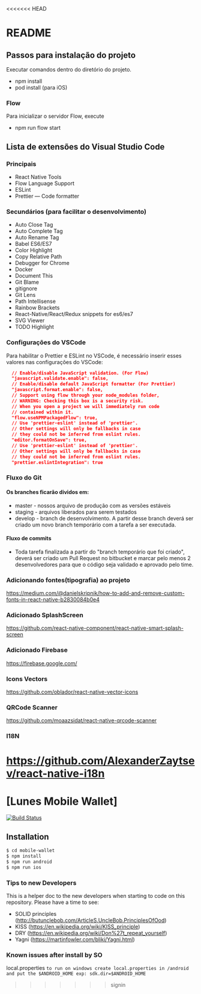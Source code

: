 <<<<<<< HEAD
# README

## Passos para instalação do projeto

Executar comandos dentro do diretório do projeto.

* npm install
* pod install (para iOS)

### Flow

Para inicializar o servidor Flow, execute

* npm run flow start

## Lista de extensões do Visual Studio Code

### Principais

* React Native Tools
* Flow Language Support
* ESLint
* Prettier — Code formatter

### Secundários (para facilitar o desenvolvimento)

* Auto Close Tag
* Auto Complete Tag
* Auto Rename Tag
* Babel ES6/ES7
* Color Highlight
* Copy Relative Path
* Debugger for Chrome
* Docker
* Document This
* Git Blame
* gitignore
* Git Lens
* Path Intellisense
* Rainbow Brackets
* React-Native/React/Redux snippets for es6/es7
* SVG Viewer
* TODO Highlight

### Configurações do VSCode

Para habilitar o Prettier e ESLint no VSCode, é necessário inserir esses valores
nas configurações do VSCode:

```json
  // Enable/disable JavaScript validation. (For Flow)
  "javascript.validate.enable": false,
  // Enable/disable default JavaScript formatter (For Prettier)
  "javascript.format.enable": false,
  // Support using flow through your node_modules folder,
  // WARNING: Checking this box is a security risk.
  // When you open a project we will immediately run code
  // contained within it.
  "flow.useNPMPackagedFlow": true,
  // Use 'prettier-eslint' instead of 'prettier'.
  // Other settings will only be fallbacks in case
  // they could not be inferred from eslint rules.
  "editor.formatOnSave": true,
  // Use 'prettier-eslint' instead of 'prettier'.
  // Other settings will only be fallbacks in case
  // they could not be inferred from eslint rules.
  "prettier.eslintIntegration": true
```

### Fluxo do Git

#### Os branches ficarão dividos em:

* master - nossos arquivo de produção com as versões estáveis
* staging - arquivos liberados para serem testados
* develop - branch de desenvolvimento. A partir desse branch deverá ser criado
  um novo branch temporário com a tarefa a ser executada.

#### Fluxo de commits

* Toda tarefa finalizada a partir do "branch temporário que foi criado", deverá
  ser criado um Pull Request no bitbucket e marcar pelo menos 2 desenvolvedores
  para que o código seja validado e aprovado pelo time.

### Adicionando fontes(tipografia) ao projeto

https://medium.com/@danielskripnik/how-to-add-and-remove-custom-fonts-in-react-native-b2830084b0e4

### Adicionado SplashScreen

https://github.com/react-native-component/react-native-smart-splash-screen

### Adicionado Firebase

https://firebase.google.com/

### Icons Vectors

https://github.com/oblador/react-native-vector-icons

### QRCode Scanner

https://github.com/moaazsidat/react-native-qrcode-scanner

### I18N

https://github.com/AlexanderZaytsev/react-native-i18n
=======
# [Lunes Mobile Wallet]

[![Build Status](https://www.bitrise.io/app/48a29bed0ef0af8a/status.svg?token=fEYCjYwOPHiKymIMm1Fr1A)](https://www.bitrise.io/app/48a29bed0ef0af8a)

## Installation

```bash
$ cd mobile-wallet
$ npm install
$ npm run android
$ npm run ios

```

### Tips to new Developers

This is a helper doc to the new developers when starting to code on this repository.
Please have a time to see:
 - SOLID principles (http://butunclebob.com/ArticleS.UncleBob.PrinciplesOfOod)
 - KISS (https://en.wikipedia.org/wiki/KISS_principle)
 - DRY (https://en.wikipedia.org/wiki/Don%27t_repeat_yourself)
 - Yagni (https://martinfowler.com/bliki/Yagni.html)

 ### Known issues after install by SO
   local.properties
  `to run on windows create local.properties in /android and put the $ANDROID_HOME
  exp: sdk.dir=$ANDROID_HOME`
>>>>>>> signin
